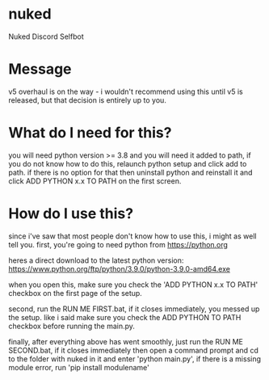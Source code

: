 # nuked
Nuked Discord Selfbot

# Message
v5 overhaul is on the way - i wouldn't recommend using this until v5 is released, but that decision is entirely up to you. 

# What do I need for this?
you will need python version >= 3.8 and you will need it added to path, if you do not know how to do this, relaunch python setup and click add to path. if there is no option for that then uninstall python and reinstall it and click ADD PYTHON x.x TO PATH on the first screen.


# How do I use this?
since i've saw that most people don't know how to use this, i might as well tell you.
first, you're going to need python from https://python.org 

heres a direct download to the latest python version: https://www.python.org/ftp/python/3.9.0/python-3.9.0-amd64.exe

when you open this, make sure you check the 'ADD PYTHON x.x TO PATH' checkbox on the first page of the setup.

second, run the RUN ME FIRST.bat, if it closes immediately, you messed up the setup. like i said make sure you check the ADD PYTHON TO PATH checkbox
before running the main.py.

finally, after everything above has went smoothly, just run the RUN ME SECOND.bat, if it closes immediately then open a command prompt and cd to the folder with nuked in it and enter 'python main.py', if there is a missing module error, run 'pip install modulename'


